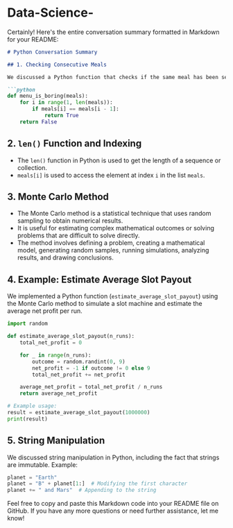 # Data-Science-

Certainly! Here's the entire conversation summary formatted in Markdown for your README:

```markdown
# Python Conversation Summary

## 1. Checking Consecutive Meals

We discussed a Python function that checks if the same meal has been served on consecutive days in a list of meals. The `for` loop and indexing (`meals[i]`) were used to iterate through the list.

```python
def menu_is_boring(meals):
    for i in range(1, len(meals)):
        if meals[i] == meals[i - 1]:
            return True
    return False
```

## 2. `len()` Function and Indexing

- The `len()` function in Python is used to get the length of a sequence or collection.
- `meals[i]` is used to access the element at index `i` in the list `meals`.

## 3. Monte Carlo Method

- The Monte Carlo method is a statistical technique that uses random sampling to obtain numerical results.
- It is useful for estimating complex mathematical outcomes or solving problems that are difficult to solve directly.
- The method involves defining a problem, creating a mathematical model, generating random samples, running simulations, analyzing results, and drawing conclusions.

## 4. Example: Estimate Average Slot Payout

We implemented a Python function (`estimate_average_slot_payout`) using the Monte Carlo method to simulate a slot machine and estimate the average net profit per run.

```python
import random

def estimate_average_slot_payout(n_runs):
    total_net_profit = 0

    for _ in range(n_runs):
        outcome = random.randint(0, 9)
        net_profit = -1 if outcome != 0 else 9
        total_net_profit += net_profit

    average_net_profit = total_net_profit / n_runs
    return average_net_profit

# Example usage:
result = estimate_average_slot_payout(1000000)
print(result)
```

## 5. String Manipulation

We discussed string manipulation in Python, including the fact that strings are immutable. Example:

```python
planet = "Earth"
planet = "B" + planet[1:]  # Modifying the first character
planet += " and Mars"  # Appending to the string
```

Feel free to copy and paste this Markdown code into your README file on GitHub. If you have any more questions or need further assistance, let me know!
